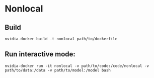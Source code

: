 # Nonlocal

## Build

```
nvidia-docker build -t nonlocal path/to/dockerfile
```

## Run interactive mode:

```
nvidia-docker run -it nonlocal -v path/to/code:/code/nonlocal -v path/to/data:/data -v path/to/model:/model bash

```
